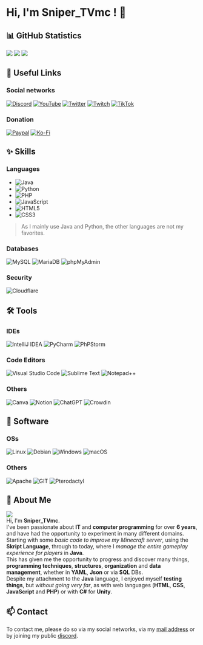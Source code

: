 
# Hi, I'm Sniper_TVmc ! 👋
## 📊 GitHub Statistics
![](http://github-profile-summary-cards.vercel.app/api/cards/profile-details?username=SniperTVmc&theme=github_dark)
![](http://github-profile-summary-cards.vercel.app/api/cards/stats?username=SniperTVmc&theme=github_dark)
![](http://github-profile-summary-cards.vercel.app/api/cards/most-commit-language?username=SniperTVmc&theme=github_dark)
<!-- ![](http://github-profile-summary-cards.vercel.app/api/cards/repos-per-language?username=SniperTVmc&theme=github_dark) -->
## 🔗 Useful Links
### Social networks
[![Discord](https://img.shields.io/badge/Discord-7289DA?style=for-the-badge&logo=discord&logoColor=white)](https://dsc.bio/snipertvmc)
[![YouTube](https://img.shields.io/badge/YouTube-F00?style=for-the-badge&logo=youtube&logoColor=fff)](https://www.youtube.com/@Sniper_TVmc)
[![Twitter](https://img.shields.io/badge/X-000?style=for-the-badge&logo=x&logoColor=white)](https://twitter.com/Sniper_TVmc)
[![Twitch](https://img.shields.io/badge/Twitch-9146FF?style=for-the-badge&logo=twitch&logoColor=white)](https://twitch.tv/sniper_tvmc)
[![TikTok](https://img.shields.io/badge/TikTok-000000?style=for-the-badge&logo=tiktok&logoColor=white)](https://tiktok.com/@sniper_tvmc)
### Donation
[![Paypal](https://img.shields.io/badge/PayPal-00457C?style=for-the-badge&logo=paypal&logoColor=white)](https://www.paypal.com/paypalme/GastonKrabansky)
[![Ko-Fi](https://img.shields.io/badge/Ko--fi-F16061?style=for-the-badge&logo=ko-fi&logoColor=white)](https://ko-fi.com/sniper_tvmc)

## ✨ Skills
### Languages
- ![Java](https://img.shields.io/badge/Java-ED8B00?style=for-the-badge&logo=openjdk&logoColor=white)
- ![Python](https://img.shields.io/badge/Python-3776AB?style=for-the-badge&logo=python&logoColor=white)
- ![PHP](https://img.shields.io/badge/php-%23777BB4.svg?style=for-the-badge&logo=php&logoColor=white)
- ![JavaScript](https://img.shields.io/badge/javascript-%23323330.svg?style=for-the-badge&logo=javascript&logoColor=%23F7DF1E)
- ![HTML5](https://img.shields.io/badge/HTML5-E34F26?style=for-the-badge&logo=html5&logoColor=white)
- ![CSS3](https://img.shields.io/badge/css3-%231572B6.svg?style=for-the-badge&logo=css3&logoColor=white)
> As I mainly use Java and Python, the other languages are not my favorites.
### Databases
![MySQL](https://img.shields.io/badge/MySQL-00000F?style=for-the-badge&logo=mysql&logoColor=white)
![MariaDB](https://img.shields.io/badge/MariaDB-003545?style=for-the-badge&logo=mariadb&logoColor=white)
![phpMyAdmin](https://img.shields.io/badge/phpMyAdmin-6C78AF?style=for-the-badge&logo=phpmyadmin&logoColor=white)
### Security
![Cloudflare](https://img.shields.io/badge/Cloudflare-F38020?style=for-the-badge&logo=Cloudflare&logoColor=white)

## 🛠️ Tools
### IDEs
![IntelliJ IDEA](https://img.shields.io/badge/IntelliJ_IDEA-000000.svg?style=for-the-badge&logo=intellij-idea&logoColor=white)
![PyCharm](https://img.shields.io/badge/PyCharm-000000.svg?&style=for-the-badge&logo=PyCharm&logoColor=white)
![PhPStorm](https://img.shields.io/badge/phpstorm-143?style=for-the-badge&logo=phpstorm&logoColor=black&color=black&labelColor=darkorchid)
### Code Editors
![Visual Studio Code](https://img.shields.io/badge/Visual_Studio_Code-0078D4?style=for-the-badge&logo=visual%20studio%20code&logoColor=white)
![Sublime Text](https://img.shields.io/badge/sublime_text-%23575757.svg?style=for-the-badge&logo=sublime-text&logoColor=important)
![Notepad++](https://img.shields.io/badge/Notepad++-90E59A.svg?style=for-the-badge&logo=notepad%2b%2b&logoColor=black)
### Others
![Canva](https://img.shields.io/badge/Canva-%2300C4CC.svg?&style=for-the-badge&logo=Canva&logoColor=white)
![Notion](https://img.shields.io/badge/Notion-%23000000.svg?style=for-the-badge&logo=notion&logoColor=white)
![ChatGPT](https://img.shields.io/badge/chatGPT-74aa9c?style=for-the-badge&logo=openai&logoColor=white)
![Crowdin](https://img.shields.io/badge/Crowdin-2E3340.svg?style=for-the-badge&logo=Crowdin&logoColor=white)

## 💽 Software
### OSs
![Linux](https://img.shields.io/badge/Linux-FCC624?style=for-the-badge&logo=linux&logoColor=black)
![Debian](https://img.shields.io/badge/Debian-A81D33?style=for-the-badge&logo=debian&logoColor=white)
![Windows](https://img.shields.io/badge/Windows-0078D6?style=for-the-badge&logo=windows&logoColor=white)
![macOS](https://img.shields.io/badge/mac%20os-000000?style=for-the-badge&logo=macos&logoColor=F0F0F0)
### Others
![Apache](https://img.shields.io/badge/apache-%23D42029.svg?style=for-the-badge&logo=apache&logoColor=white)
![GIT](https://img.shields.io/badge/GIT-E44C30?style=for-the-badge&logo=git&logoColor=white)
![Pterodactyl](https://img.shields.io/badge/Pterodactyl-10539F?style=for-the-badge&logo=pterodactyl&logoColor=fff)

## 🚀 About Me
[![](https://visitcount.itsvg.in/api?id=SniperTVmc&icon=5&color=3)](https://visitcount.itsvg.in)<br>
Hi, I'm **Sniper_TVmc**.<br>
I've been passionate about **IT** and **computer programming** for over **6 years**, and have had the opportunity to experiment in many different domains.<br>
Starting with some *basic code to improve my Minecraft server*, using the __Skript Language__, through to today, where I *manage the entire gameplay experience for players* in __Java__.<br>
This has given me the opportunity to progress and discover many things, **programming techniques**, **structures**, **organization** and **data management**, whether in __YAML__, __Json__ or via __SQL__ DBs.<br>
Despite my attachment to the __Java__ language, I enjoyed myself **testing things**, but *without going very far*, as with web languages (__HTML__, __CSS__, __JavaScript__ and __PHP__) or with __C#__ for **Unity**.<br>


## 📫 Contact

To contact me, please do so via my social networks, via my [mail address](mailto:snipertv59.pro@gmail.com) or by joining my public [discord](https://discord.gg/fSzK79TAYf).
